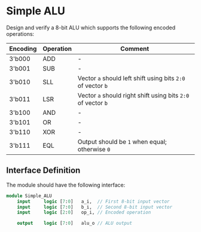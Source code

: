 # Simple ALU

Design and verify a 8-bit ALU which supports the following encoded operations:

| Encoding | Operation | Comment                                         |
|----------|-----------|-------------------------------------------------|
| 3'b000   | ADD       | -                                               |
| 3'b001   | SUB       | -                                               |
| 3'b010   | SLL       | Vector `a` should left shift using bits `2:0` of vector `b` |
| 3'b011   | LSR       | Vector `a` should right shift using bits `2:0` of vector `b` |
| 3'b100   | AND       | -                                               |
| 3'b101   | OR        | -                                               |
| 3'b110   | XOR       | -                                               |
| 3'b111   | EQL       | Output should be `1` when equal; otherwise `0`  |

## Interface Definition

The module should have the following interface:

```SystemVerilog
module Simple_ALU
    input     logic [7:0]   a_i,  // First 8-bit input vector
    input     logic [7:0]   b_i,  // Second 8-bit input vector
    input     logic [2:0]   op_i, // Encoded operation

    output    logic [7:0]   alu_o // ALU output
```